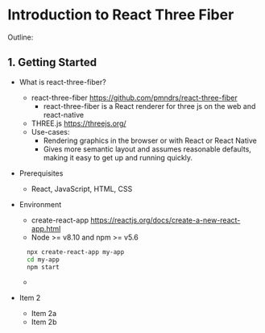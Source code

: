 # Introduction to React Three Fiber
Outline:

## 1. Getting Started
* What is react-three-fiber?
  * react-three-fiber https://github.com/pmndrs/react-three-fiber
    * react-three-fiber is a React renderer for three js on the web and react-native
  * THREE.js https://threejs.org/
  * Use-cases:
    * Rendering graphics in the browser or with React or React Native
    * Gives more semantic layout and assumes reasonable defaults, making it easy to get up and running quickly.

* Prerequisites
  * React, JavaScript, HTML, CSS
  
* Environment
  * create-react-app https://reactjs.org/docs/create-a-new-react-app.html
  * Node >= v8.10 and npm >= v5.6
  ```bash
    npx create-react-app my-app
    cd my-app
    npm start
  ```
  * 
* Item 2
  * Item 2a
  * Item 2b